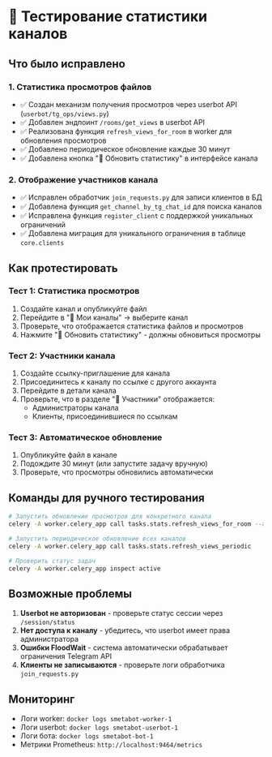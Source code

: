 # 🧪 Тестирование статистики каналов

## Что было исправлено

### 1. Статистика просмотров файлов
- ✅ Создан механизм получения просмотров через userbot API (`userbot/tg_ops/views.py`)
- ✅ Добавлен эндпоинт `/rooms/get_views` в userbot API
- ✅ Реализована функция `refresh_views_for_room` в worker для обновления просмотров
- ✅ Добавлено периодическое обновление каждые 30 минут
- ✅ Добавлена кнопка "🔄 Обновить статистику" в интерфейсе канала

### 2. Отображение участников канала
- ✅ Исправлен обработчик `join_requests.py` для записи клиентов в БД
- ✅ Добавлена функция `get_channel_by_tg_chat_id` для поиска каналов
- ✅ Исправлена функция `register_client` с поддержкой уникальных ограничений
- ✅ Добавлена миграция для уникального ограничения в таблице `core.clients`

## Как протестировать

### Тест 1: Статистика просмотров
1. Создайте канал и опубликуйте файл
2. Перейдите в "📢 Мои каналы" → выберите канал
3. Проверьте, что отображается статистика файлов и просмотров
4. Нажмите "🔄 Обновить статистику" - должны обновиться просмотры

### Тест 2: Участники канала
1. Создайте ссылку-приглашение для канала
2. Присоединитесь к каналу по ссылке с другого аккаунта
3. Перейдите в детали канала
4. Проверьте, что в разделе "👥 Участники" отображается:
   - Администраторы канала
   - Клиенты, присоединившиеся по ссылкам

### Тест 3: Автоматическое обновление
1. Опубликуйте файл в канале
2. Подождите 30 минут (или запустите задачу вручную)
3. Проверьте, что просмотры обновились автоматически

## Команды для ручного тестирования

```bash
# Запустить обновление просмотров для конкретного канала
celery -A worker.celery_app call tasks.stats.refresh_views_for_room --args='[1]'

# Запустить периодическое обновление всех каналов
celery -A worker.celery_app call tasks.stats.refresh_views_periodic

# Проверить статус задач
celery -A worker.celery_app inspect active
```

## Возможные проблемы

1. **Userbot не авторизован** - проверьте статус сессии через `/session/status`
2. **Нет доступа к каналу** - убедитесь, что userbot имеет права администратора
3. **Ошибки FloodWait** - система автоматически обрабатывает ограничения Telegram API
4. **Клиенты не записываются** - проверьте логи обработчика `join_requests.py`

## Мониторинг

- Логи worker: `docker logs smetabot-worker-1`
- Логи userbot: `docker logs smetabot-userbot-1`
- Логи бота: `docker logs smetabot-bot-1`
- Метрики Prometheus: `http://localhost:9464/metrics`

